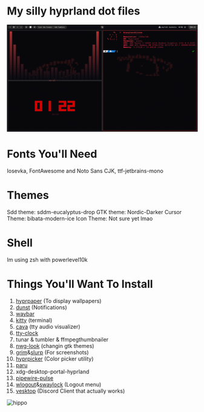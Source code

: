 # My silly hyprland dot files
![hippo](https://github.com/Kiaryy/DotFiles/blob/main/capture.png)
# Fonts You'll Need
Iosevka, FontAwesome and Noto Sans CJK, ttf-jetbrains-mono
# Themes
Sdd theme: sddm-eucalyptus-drop 
GTK theme: Nordic-Darker
Cursor Theme: bibata-modern-ice
Icon Theme: Not sure yet lmao
# Shell
Im using zsh with powerlevel10k
# Things You'll Want To Install
1. [hyprpaper](https://github.com/hyprwm/hyprpaper) (To display wallpapers)
2. [dunst](https://github.com/dunst-project/dunst) (Notifications)
3. [waybar](https://github.com/Alexays/Waybar)
4. [kitty](https://github.com/kovidgoyal/kitty) (terminal)
5. [cava](https://github.com/karlstav/cava) (tty audio visualizer)
6. [tty-clock](https://github.com/xorg62/tty-clock)
7. tunar & tumbler & ffmpegthumbnailer
8. [nwg-look](https://github.com/nwg-piotr/nwg-look) (changin gtk themes)
9. [grim](https://github.com/emersion/grim)&[slurp](https://github.com/emersion/slurp) (For screenshots)
10. [hyprpicker](https://github.com/hyprwm/hyprpicker) (Color picker utility)
11. [paru](https://github.com/Morganamilo/paru)
12. xdg-desktop-portal-hyprland
13. [pipewire-pulse](https://archlinux.org/packages/extra/x86_64/pipewire-pulse/)
14. [wlogout](https://github.com/ArtsyMacaw/wlogout)&[swaylock](https://github.com/swaywm/swaylock) (Logout menu)
15. [vesktop](https://github.com/Vencord/Vesktop) (Discord Client that actually works)

![hippo](https://media.tenor.com/qJRMLPlR3_8AAAAi/maxwell-cat.gif)
